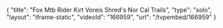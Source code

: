 {
    "title": "Fox Mtb Rider Kirt Voreis Shred's Nor Cal Trails",
    "type": "solo",
    "layout": "iframe-static",
    "videoId": "166959",
    "url": "\/tvpembed\/166959"
}